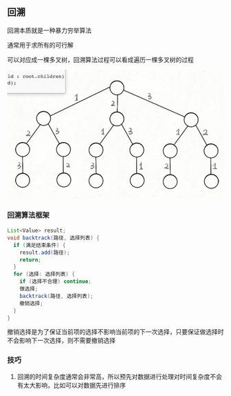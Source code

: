 ## 回溯

回溯本质就是一种暴力穷举算法

通常用于求所有的可行解

可以对应成一棵多叉树，回溯算法过程可以看成遍历一棵多叉树的过程

![image-20240410190913455](image-20240410190913455.png)

### 回溯算法框架

```java
List<Value> result;
void backtrack(路径, 选择列表) {
  if (满足结束条件) {
    result.add(路径);
    return;
  }
  for (选择: 选择列表) {
    if (选择不合理) continue;
    做选择;
    backtrack(路径, 选择列表);
    撤销选择;
  }
}
```

撤销选择是为了保证当前项的选择不影响当前项的下一次选择，只要保证做选择时不会影响下一次选择，则不需要撤销选择

### 技巧

1. 回溯的时间复杂度通常会非常高，所以预先对数据进行处理对时间复杂度不会有太大影响，比如可以对数据先进行排序
